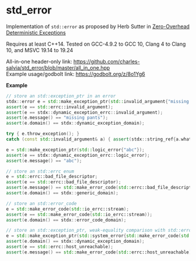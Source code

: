 # std_error
Implementation of `std::error` as proposed by Herb Sutter in [Zero-Overhead Deterministic Exceptions](http://www.open-std.org/jtc1/sc22/wg21/docs/papers/2018/p0709r0.pdf)

Requires at least C++14.  Tested on GCC-4.9.2 to GCC 10, Clang 4 to Clang 10, and MSVC 19.14 to 19.24

All-in-one header-only link: https://github.com/charles-salvia/std_error/blob/master/all_in_one.hpp <br>
Example usage/godbolt link: https://godbolt.org/z/8o1Yg6

**Example**
```c++
// store an std::exception_ptr in an error
stdx::error e = std::make_exception_ptr(std::invalid_argument{"missing pants"});
assert(e == std::errc::invalid_argument);
assert(e == stdx::dynamic_exception_errc::invalid_argument);
assert(e.message() == "missing pants");
assert(e.domain() == stdx::dynamic_exception_domain);

try { e.throw_exception(); }
catch (const std::invalid_argument& a) { assert(stdx::string_ref{a.what()} == "missing pants"); };

e = std::make_exception_ptr(std::logic_error{"abc"});
assert(e == stdx::dynamic_exception_errc::logic_error);
assert(e.message() == "abc");

// store an std::errc enum
e = std::errc::bad_file_descriptor;
assert(e == std::errc::bad_file_descriptor);
assert(e.message() == std::make_error_code(std::errc::bad_file_descriptor).message().c_str());
assert(e.domain() == stdx::generic_domain);

// store an std::error_code
e = std::make_error_code(std::io_errc::stream);
assert(e == std::make_error_code(std::io_errc::stream));
assert(e.domain() == stdx::error_code_domain);

// store an std::exception_ptr, weak-equality comparison with std::errc enum
e = std::make_exception_ptr(std::system_error{std::make_error_code(std::errc::host_unreachable)});
assert(e.domain() == stdx::dynamic_exception_domain);
assert(e == std::errc::host_unreachable);
assert(e.message() == std::make_error_code(std::errc::host_unreachable).message().c_str());
```
